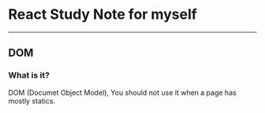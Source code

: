 # React Study Note for myself

<hr/>

## DOM

### What is it?

DOM (Documet Object Model), You should not use it when a page has mostly statics.
